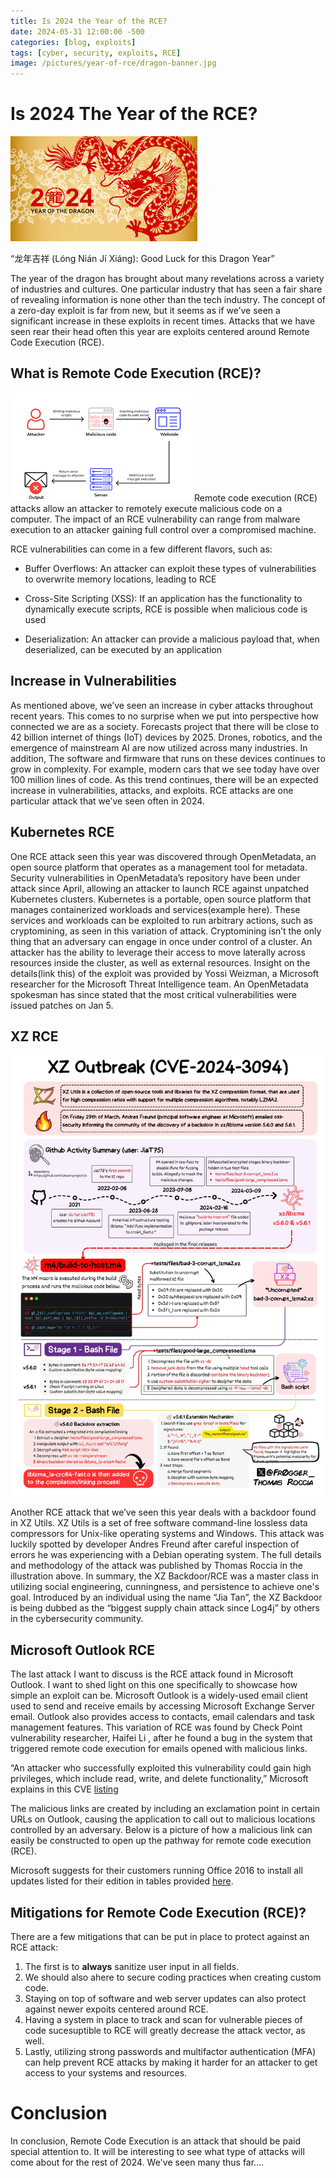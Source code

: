 ```yaml
---
title: Is 2024 the Year of the RCE?
date: 2024-05-31 12:00:00 -500
categories: [blog, exploits]
tags: [cyber, security, exploits, RCE]
image: /pictures/year-of-rce/dragon-banner.jpg
---
```




# Is 2024 The Year of the RCE? 


![Banner](/pictures/year-of-rce/dragon-banner.jpg)

“龙年吉祥 (Lóng Nián Jí Xiáng): Good Luck for this Dragon Year”

The year of the dragon has brought about many revelations across a variety of industries and cultures. One particular industry that has seen a fair share of revealing information is none other than the tech industry. The concept of a zero-day exploit is far from new, but it seems as if we’ve seen a significant increase in these exploits in recent times. Attacks that we have seen rear their head often this year are exploits centered around Remote Code Execution (RCE). 

## What is Remote Code Execution (RCE)?

![RCE Diagram](/pictures/year-of-rce/rce.png)
Remote code execution (RCE) attacks allow an attacker to remotely execute malicious code on a computer. The impact of an RCE vulnerability can range from malware execution to an attacker gaining full control over a compromised machine. 

RCE vulnerabilities can come in a few different flavors, such as: 


- Buffer Overflows: 
An attacker can exploit these types of vulnerabilities to overwrite memory locations, leading to RCE

- Cross-Site Scripting (XSS):
If an application has the functionality to dynamically execute scripts,  RCE is possible when malicious code is used

- Deserialization:
An attacker can provide a malicious payload that, when deserialized, can be executed by an application



## Increase in Vulnerabilities 

As mentioned above, we’ve seen an increase in cyber attacks throughout recent years. This comes to no surprise when we put into perspective how connected we are as a society. Forecasts project that there will be close to 42 billion internet of things (IoT) devices by 2025. Drones, robotics, and the emergence of mainstream AI are now utilized across many industries. In addition, The software and firmware that runs on these devices continues to grow in complexity. For example, modern cars that we see today have over 100 million lines of code. As this trend continues, there will be an expected increase in vulnerabilities, attacks, and exploits. RCE attacks are one particular attack that we’ve seen often in 2024.

## Kubernetes RCE

One RCE attack seen this year was discovered through OpenMetadata, an open source platform that operates as a management tool for metadata. Security vulnerabilities in OpenMetadata’s repository have been under attack since April, allowing an attacker to launch RCE against unpatched Kubernetes clusters. 
	Kubernetes is a portable, open source platform that manages containerized workloads and services(example here). These services and workloads can be exploited to run arbitrary actions, such as cryptomining, as seen in this variation of attack. Cryptomining isn’t the only thing that an adversary can engage in once under control of a cluster. An attacker has the ability to leverage their access to move laterally across resources inside the cluster, as well as external resources. Insight on the details(link this) of the exploit was provided by Yossi Weizman, a Microsoft researcher for the Microsoft Threat Intelligence team.
An OpenMetadata spokesman has since stated that the most critical vulnerabilities were issued patches on Jan 5.  


## XZ RCE 

![XZ Outbreak](/pictures/year-of-rce/xz-backdoor-graphic-thomas-roccia-scaled.jpg)

Another RCE attack that we’ve seen this year deals with a backdoor found in XZ Utils.
XZ Utils is a set of free software command-line lossless data compressors for Unix-like operating systems and Windows. This attack was luckily spotted by developer Andres Freund after careful inspection of errors he was experiencing with a Debian operating system. The full details and methodology of the attack was published by Thomas Roccia in the illustration above. In summary, the XZ Backdoor/RCE was a master class in utilizing social engineering, cunningness, and persistence to achieve one's goal. Introduced by an individual using the name “Jia Tan”, the XZ Backdoor is being dubbed as the “biggest supply chain attack since Log4j” by others in the cybersecurity community.

## Microsoft Outlook RCE

The last attack I want to discuss is the RCE attack found in Microsoft Outlook. I want to shed light on this one specifically to showcase how simple an exploit can be. Microsoft Outlook is a widely-used email client used to send and receive emails by accessing Microsoft Exchange Server email. Outlook also provides access to contacts, email calendars and task management features. This variation of RCE was found by Check Point vulnerability researcher, Haifei Li , after he found a bug in the system that triggered remote code execution for emails opened with malicious links. 

“An attacker who successfully exploited this vulnerability could gain high privileges, which include read, write, and delete functionality,” Microsoft explains in this CVE [listing](https://msrc.microsoft.com/update-guide/en-US/advisory/CVE-2024-21413)

The malicious links are created by including an exclamation point in certain URLs on Outlook, causing the application to call out to malicious locations controlled by an adversary. Below is a picture of how a malicious link can easily be constructed to open up the pathway for remote code execution (RCE).

Microsoft suggests for their customers running Office 2016 to install all updates listed for their edition in tables provided [here](https://msrc.microsoft.com/update-guide/en-US/advisory/CVE-2024-21413).

## Mitigations for Remote Code Execution (RCE)?

There are a few mitigations that can be put in place to protect against an RCE attack:
1. The first is to **always** sanitize user input in all fields. 
2. We should also ahere to secure coding practices when creating custom code. 
3. Staying on top of software and web server updates can also protect against newer expoits centered around RCE. 
4. Having a system in place to track and scan for vulnerable pieces of code sucesuptible to RCE will greatly decrease the attack vector, as well. 
5. Lastly, utilizing strong passwords and multifactor authentication (MFA) can help prevent RCE attacks by making it harder for an attacker to get access to your systems and resources.  


# Conclusion

In conclusion, Remote Code Execution is an attack that should be paid special attention to. It will be interesting to see what type of attacks will come about for the rest of 2024. We've seen many thus far....




	

